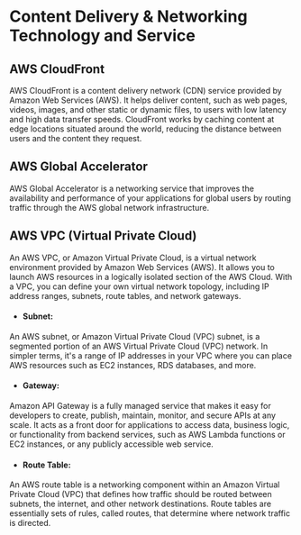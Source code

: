 # Content Delivery & Networking Technology and Service

## AWS CloudFront

AWS CloudFront is a content delivery network (CDN) service provided by Amazon Web Services (AWS). It helps deliver content, such as web pages, videos, images, and other static or dynamic files, to users with low latency and high data transfer speeds. CloudFront works by caching content at edge locations situated around the world, reducing the distance between users and the content they request.

## AWS Global Accelerator

AWS Global Accelerator is a networking service that improves the availability and performance of your applications for global users by routing traffic through the AWS global network infrastructure.

## AWS VPC (Virtual Private Cloud)

An AWS VPC, or Amazon Virtual Private Cloud, is a virtual network environment provided by Amazon Web Services (AWS). It allows you to launch AWS resources in a logically isolated section of the AWS Cloud. With a VPC, you can define your own virtual network topology, including IP address ranges, subnets, route tables, and network gateways.

* #### Subnet:

An AWS subnet, or Amazon Virtual Private Cloud (VPC) subnet, is a segmented portion of an AWS Virtual Private Cloud (VPC) network. In simpler terms, it's a range of IP addresses in your VPC where you can place AWS resources such as EC2 instances, RDS databases, and more.

* #### Gateway:

Amazon API Gateway is a fully managed service that makes it easy for developers to create, publish, maintain, monitor, and secure APIs at any scale. It acts as a front door for applications to access data, business logic, or functionality from backend services, such as AWS Lambda functions or EC2 instances, or any publicly accessible web service.

* #### Route Table:

An AWS route table is a networking component within an Amazon Virtual Private Cloud (VPC) that defines how traffic should be routed between subnets, the internet, and other network destinations. Route tables are essentially sets of rules, called routes, that determine where network traffic is directed.